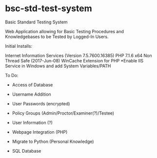 # bsc-std-test-system
Basic Standard Testing System

Web Application allowing for Basic Testing Procedures and Knowledgebases to be Tested by Logged-In Users. 

Initial Installs: 

Internet Information Services (Version 7.5.7600.16385)
PHP 7.1.6 x64 Non Thread Safe (2017-Jun-08)
WinCache Extension for PHP
*Enable IIS Service in Windows and add System Variables/PATH


To Do:
- Access of Database
 - Username Addition
 - User Passwords (encrypted)
 - Policy Groups (Admin/Proctor/Examiner(?)/Testee)
 - User Information (?)
 
- Webpage Integration (PHP)
 - Migrate to Python (Personal Knowledge)
 
- SQL Database